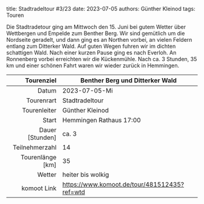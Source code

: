 title: Stadtradeltour #3/23
date: 2023-07-05
authors: Günther Kleinod
tags: Touren

Die Stadtradetour ging am Mittwoch den 15. Juni bei gutem Wetter über Wettbergen und Empelde zum Benther Berg. Wir sind gemütlich um die Nordseite geradelt, und dann ging es an Northen vorbei, an vielen Feldern entlang zum Ditterker Wald. Auf guten Wegen fuhren wir im dichten schattigen Wald. Nach einer kurzen Pause ging es nach Everloh. An Ronnenberg vorbei erreichten wir die Kückenmühle. Nach ca. 3 Stunden, 35 km und einer schönen Fahrt waren wir wieder zurück in Hemmingen.


Tourenziel       | Benther Berg und Ditterker Wald
---------------: | -----------------------
Datum            | 2023-07-05-Mi
Tourenrart       | Stadtradeltour
Tourenleiter     | Günther Kleinod
Start            | Hemmingen Rathaus 17:00
Dauer [Stunden]  | ca. 3
Teilnehmerzahl   | 14
Tourenlänge [km] | 35
Wetter           | heiter bis wolkig
komoot Link      | <https://www.komoot.de/tour/481512435?ref=wtd>
